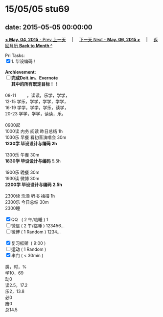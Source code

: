 # 15/05/05 stu69

date: 2015-05-05 00:00:00
---
[**< May. 04, 2015** - Prev 上一天](/lifelogs/2015/05/d04.html) &nbsp; &nbsp; | &nbsp; &nbsp; [下一天 Next - **May. 06, 2015 >**](/lifelogs/2015/05/d06.html) &nbsp; &nbsp; |  &nbsp; &nbsp; [返回月历 **Back to Month ^**](/lifelogs/2015/05/index.html)
<br/><div>Pri Tasks:<br clear="none"/><input type="checkbox" checked="true" />1. 毕设编码！</div><div><br clear="none"/></div><div><strong>Archievement:</strong></div><div><strong><input type="checkbox" />完成Doit.im、</strong><strong>Evernote</strong></div><div><strong>      其中的</strong><strong>所有</strong><strong>既定目标！！</strong></div><div><div><br clear="none"/></div>08-11         ，读读，乐学，学学，<br clear="none"/>12-15 学乐，学学，学学，学学，<br clear="none"/>16-19 学学，学学，学乐，读学，<br clear="none"/>20-23 学学，学学，读读，乐。<div><br clear="none"/></div>0900起<br clear="none"/>1000读 内务 阅读 昨日总结 1h</div><div>1030乐 早餐 看初音演唱会 30m</div><div><strong>1230学 </strong><strong>毕设设计与编码</strong><strong> 2h</strong></div><div><div><br clear="none"/></div>1300乐 午餐 30m</div><div><strong>1830学 毕设设计与编码</strong> 5.5h<div><br clear="none"/></div>1900乐 晚餐 30m</div><div>1930读 微博 30m<br clear="none"/><strong>2200学 毕设设计与编码 2.5h</strong><div><br clear="none"/></div>2300读 洗澡 听书 拾掇 1h<br clear="none"/>2300乐 今日总结 30m</div><div>2300睡</div><div><br clear="none"/></div><div><input type="checkbox" checked="true" />QQ   ( 2 午/临睡 ) 1<br clear="none"/><input type="checkbox" />微信 ( 2 午/临睡 ) 123456…</div><div><input type="checkbox" />微博 ( 1 Random ) 1234…</div><div><br clear="none"/></div><div><input type="checkbox" checked="true" />复习框架  ( 9:00 ) <br clear="none"/></div><div><input type="checkbox" />运动 ( 1 Random ) </div><div><input type="checkbox" checked="true" />串门 ( < 30min ) </div><div><div><br clear="none"/></div>类，时，%<br clear="none"/>学10，69<br clear="none"/>动0<br clear="none"/>读2.5，17.2 <br clear="none"/>乐2，13.8<br clear="none"/>必0<br clear="none"/>废0<br clear="none"/>总14.5</div>
